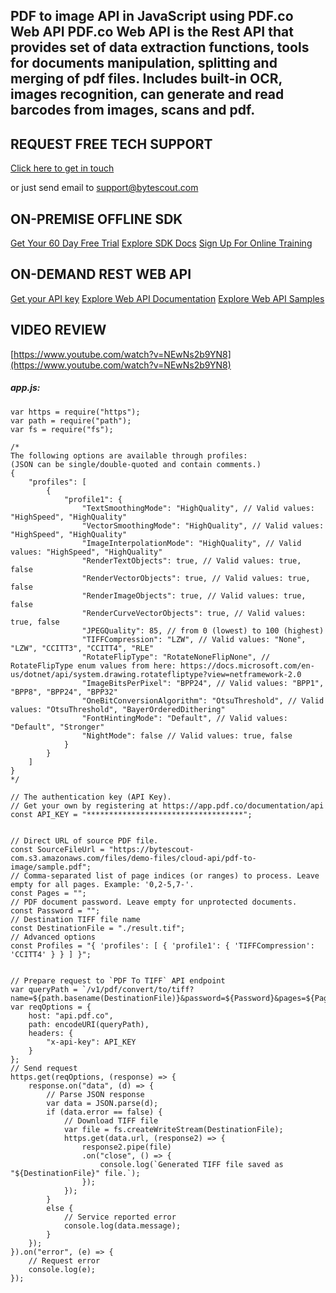 ## PDF to image API in JavaScript using PDF.co Web API PDF.co Web API is the Rest API that provides set of data extraction functions, tools for documents manipulation, splitting and merging of pdf files. Includes built-in OCR, images recognition, can generate and read barcodes from images, scans and pdf.

## REQUEST FREE TECH SUPPORT

[Click here to get in touch](https://bytescout.zendesk.com/hc/en-us/requests/new?subject=PDF.co%20Web%20API%20Question)

or just send email to [support@bytescout.com](mailto:support@bytescout.com?subject=PDF.co%20Web%20API%20Question) 

## ON-PREMISE OFFLINE SDK 

[Get Your 60 Day Free Trial](https://bytescout.com/download/web-installer?utm_source=github-readme)
[Explore SDK Docs](https://bytescout.com/documentation/index.html?utm_source=github-readme)
[Sign Up For Online Training](https://academy.bytescout.com/)


## ON-DEMAND REST WEB API

[Get your API key](https://pdf.co/documentation/api?utm_source=github-readme)
[Explore Web API Documentation](https://pdf.co/documentation/api?utm_source=github-readme)
[Explore Web API Samples](https://github.com/bytescout/ByteScout-SDK-SourceCode/tree/master/PDF.co%20Web%20API)

## VIDEO REVIEW

[https://www.youtube.com/watch?v=NEwNs2b9YN8](https://www.youtube.com/watch?v=NEwNs2b9YN8)




<!-- code block begin -->

##### **app.js:**
    
```
var https = require("https");
var path = require("path");
var fs = require("fs");

/*
The following options are available through profiles:
(JSON can be single/double-quoted and contain comments.)
{
    "profiles": [
        {
            "profile1": {
                "TextSmoothingMode": "HighQuality", // Valid values: "HighSpeed", "HighQuality"
                "VectorSmoothingMode": "HighQuality", // Valid values: "HighSpeed", "HighQuality"
                "ImageInterpolationMode": "HighQuality", // Valid values: "HighSpeed", "HighQuality"
                "RenderTextObjects": true, // Valid values: true, false
                "RenderVectorObjects": true, // Valid values: true, false
                "RenderImageObjects": true, // Valid values: true, false
                "RenderCurveVectorObjects": true, // Valid values: true, false
                "JPEGQuality": 85, // from 0 (lowest) to 100 (highest)
                "TIFFCompression": "LZW", // Valid values: "None", "LZW", "CCITT3", "CCITT4", "RLE"
                "RotateFlipType": "RotateNoneFlipNone", // RotateFlipType enum values from here: https://docs.microsoft.com/en-us/dotnet/api/system.drawing.rotatefliptype?view=netframework-2.0
                "ImageBitsPerPixel": "BPP24", // Valid values: "BPP1", "BPP8", "BPP24", "BPP32"
                "OneBitConversionAlgorithm": "OtsuThreshold", // Valid values: "OtsuThreshold", "BayerOrderedDithering"
                "FontHintingMode": "Default", // Valid values: "Default", "Stronger"
                "NightMode": false // Valid values: true, false
            }
        }
    ]
}
*/

// The authentication key (API Key).
// Get your own by registering at https://app.pdf.co/documentation/api
const API_KEY = "***********************************";


// Direct URL of source PDF file.
const SourceFileUrl = "https://bytescout-com.s3.amazonaws.com/files/demo-files/cloud-api/pdf-to-image/sample.pdf";
// Comma-separated list of page indices (or ranges) to process. Leave empty for all pages. Example: '0,2-5,7-'.
const Pages = "";
// PDF document password. Leave empty for unprotected documents.
const Password = "";
// Destination TIFF file name
const DestinationFile = "./result.tif";
// Advanced options
const Profiles = "{ 'profiles': [ { 'profile1': { 'TIFFCompression': 'CCITT4' } } ] }";


// Prepare request to `PDF To TIFF` API endpoint
var queryPath = `/v1/pdf/convert/to/tiff?name=${path.basename(DestinationFile)}&password=${Password}&pages=${Pages}&url=${SourceFileUrl}&profiles=${Profiles}`;
var reqOptions = {
    host: "api.pdf.co",
    path: encodeURI(queryPath),
    headers: {
        "x-api-key": API_KEY
    }
};
// Send request
https.get(reqOptions, (response) => {
    response.on("data", (d) => {
        // Parse JSON response
        var data = JSON.parse(d);        
        if (data.error == false) {
            // Download TIFF file
            var file = fs.createWriteStream(DestinationFile);
            https.get(data.url, (response2) => {
                response2.pipe(file)
                .on("close", () => {
                    console.log(`Generated TIFF file saved as "${DestinationFile}" file.`);
                });
            });
        }
        else {
            // Service reported error
            console.log(data.message);
        }
    });
}).on("error", (e) => {
    // Request error
    console.log(e);
});

```

<!-- code block end -->